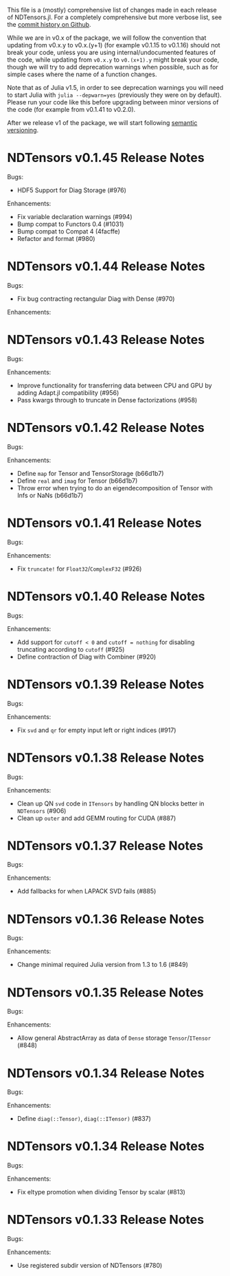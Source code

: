This file is a (mostly) comprehensive list of changes made in each release of NDTensors.jl. For a completely comprehensive but more verbose list, see the [commit history on Github](https://github.com/ITensor/ITensors.jl/commits/main/NDTensors).

While we are in v0.x of the package, we will follow the convention that updating from v0.x.y to v0.x.(y+1) (for example v0.1.15 to v0.1.16) should not break your code, unless you are using internal/undocumented features of the code, while updating from `v0.x.y` to `v0.(x+1).y` might break your code, though we will try to add deprecation warnings when possible, such as for simple cases where the name of a function changes.

Note that as of Julia v1.5, in order to see deprecation warnings you will need to start Julia with `julia --depwarn=yes` (previously they were on by default). Please run your code like this before upgrading between minor versions of the code (for example from v0.1.41 to v0.2.0).

After we release v1 of the package, we will start following [semantic versioning](https://semver.org).

NDTensors v0.1.45 Release Notes
===============================

Bugs:

-  HDF5 Support for Diag Storage (#976) 

Enhancements:

- Fix variable declaration warnings (#994)
- Bump compat to Functors 0.4 (#1031)
- Bump compat to Compat 4 (4facffe)
- Refactor and format (#980)

NDTensors v0.1.44 Release Notes
===============================

Bugs:

- Fix bug contracting rectangular Diag with Dense (#970)

Enhancements:

NDTensors v0.1.43 Release Notes
===============================

Bugs:

Enhancements:

- Improve functionality for transferring data between CPU and GPU by adding Adapt.jl compatibility (#956)
- Pass kwargs through to truncate in Dense factorizations (#958)

NDTensors v0.1.42 Release Notes
===============================

Bugs:

Enhancements:

- Define `map` for Tensor and TensorStorage (b66d1b7)
- Define `real` and `imag` for Tensor (b66d1b7)
- Throw error when trying to do an eigendecomposition of Tensor with Infs or NaNs (b66d1b7)

NDTensors v0.1.41 Release Notes
===============================

Bugs:

Enhancements:

- Fix `truncate!` for `Float32`/`ComplexF32` (#926)

NDTensors v0.1.40 Release Notes
===============================

Bugs:

Enhancements:

- Add support for `cutoff < 0` and `cutoff = nothing` for disabling truncating according to `cutoff` (#925)
- Define contraction of Diag with Combiner (#920)

NDTensors v0.1.39 Release Notes
===============================

Bugs:

Enhancements:

- Fix `svd` and `qr` for empty input left or right indices (#917)

NDTensors v0.1.38 Release Notes
===============================

Bugs:

Enhancements:

- Clean up QN `svd` code in `ITensors` by handling QN blocks better in `NDTensors` (#906)
- Clean up `outer` and add GEMM routing for CUDA (#887)

NDTensors v0.1.37 Release Notes
===============================

Bugs:

Enhancements:

- Add fallbacks for when LAPACK SVD fails (#885)

NDTensors v0.1.36 Release Notes
===============================

Bugs:

Enhancements:

- Change minimal required Julia version from 1.3 to 1.6 (#849)

NDTensors v0.1.35 Release Notes
===============================

Bugs:

Enhancements:

- Allow general AbstractArray as data of `Dense` storage `Tensor`/`ITensor` (#848)

NDTensors v0.1.34 Release Notes
===============================

Bugs:

Enhancements:

- Define `diag(::Tensor)`, `diag(::ITensor)` (#837) 

NDTensors v0.1.34 Release Notes
===============================

Bugs:

Enhancements:

- Fix eltype promotion when dividing Tensor by scalar (#813)

NDTensors v0.1.33 Release Notes
===============================

Bugs:

Enhancements:

- Use registered subdir version of NDTensors (#780)
